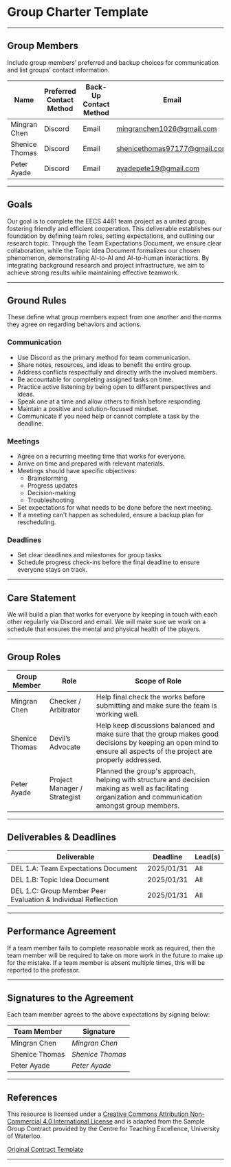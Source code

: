 # **Group Charter Template**

---

## **Group Members**
Include group members’ preferred and backup choices for communication and list groups’ contact information.

| **Name**           | **Preferred Contact Method** | **Back-Up Contact Method** | **Email**                          | **WhatsApp/Phone** |
|-------------------|---------------------------|---------------------------|------------------------------------|------------------|
| Mingran Chen     | Discord                   | Email                     | mingranchen1026@gmail.com         | 647-573-5549     |
| Shenice Thomas   | Discord                   | Email                     | shenicethomas97177@gmail.com      | 647-457-6772     |
| Peter Ayade      | Discord                   | Email                     | ayadepete19@gmail.com             | 647-916-7439     |

---

## **Goals**
Our goal is to complete the EECS 4461 team project as a united group, fostering friendly and efficient cooperation. This deliverable establishes our foundation by defining team roles, setting expectations, and outlining our research topic. Through the Team Expectations Document, we ensure clear collaboration, while the Topic Idea Document formalizes our chosen phenomenon, demonstrating AI-to-AI and AI-to-human interactions. By integrating background research and project infrastructure, we aim to achieve strong results while maintaining effective teamwork.

---

## **Ground Rules**
These define what group members expect from one another and the norms they agree on regarding behaviors and actions.

### **Communication**
- Use Discord as the primary method for team communication.  
- Share notes, resources, and ideas to benefit the entire group.  
- Address conflicts respectfully and directly with the involved members.  
- Be accountable for completing assigned tasks on time.  
- Practice active listening by being open to different perspectives and ideas.  
- Speak one at a time and allow others to finish before responding.  
- Maintain a positive and solution-focused mindset.  
- Communicate if you need help or cannot complete a task by the deadline.  

### **Meetings**
- Agree on a recurring meeting time that works for everyone.  
- Arrive on time and prepared with relevant materials.  
- Meetings should have specific objectives:
  - Brainstorming  
  - Progress updates  
  - Decision-making  
  - Troubleshooting  
- Set expectations for what needs to be done before the next meeting.  
- If a meeting can't happen as scheduled, ensure a backup plan for rescheduling.  

### **Deadlines**
- Set clear deadlines and milestones for group tasks.  
- Schedule progress check-ins before the final deadline to ensure everyone stays on track.  

---

## **Care Statement**
We will build a plan that works for everyone by keeping in touch with each other regularly via Discord and email. We will make sure we work on a schedule that ensures the mental and physical health of the players.

---

## **Group Roles**
| **Group Member**  | **Role**                | **Scope of Role** |
|------------------|-----------------------|-----------------|
| Mingran Chen     | Checker / Arbitrator   | Help final check the works before submitting and make sure the team is working well. |
| Shenice Thomas   | Devil’s Advocate       | Help keep discussions balanced and make sure that the group makes good decisions by keeping an open mind to ensure all aspects of the project are properly addressed. |
| Peter Ayade      | Project Manager / Strategist | Planned the group's approach, helping with structure and decision making as well as facilitating organization and communication amongst group members. |

---

## **Deliverables & Deadlines**
| **Deliverable**  | **Deadline**   | **Lead(s)**  |
|-----------------|--------------|-------------|
| DEL 1.A: Team Expectations Document | 2025/01/31 | All |
| DEL 1.B: Topic Idea Document        | 2025/01/31 | All |
| DEL 1.C: Group Member Peer Evaluation & Individual Reflection | 2025/01/31 | All |

---

## **Performance Agreement**
If a team member fails to complete reasonable work as required, then the team member will be required to take on more work in the future to make up for the mistake. If a team member is absent multiple times, this will be reported to the professor.

---

## **Signatures to the Agreement**
Each team member agrees to the above expectations by signing below:  

| **Team Member**  | **Signature**  |
|------------------|---------------|
| Mingran Chen     | *Mingran Chen* |
| Shenice Thomas   | *Shenice Thomas* |
| Peter Ayade      | *Peter Ayade* |

---

## **References**
This resource is licensed under a [Creative Commons Attribution Non-Commercial 4.0 International License](https://creativecommons.org/licenses/by-nc/4.0/) and is adapted from the Sample Group Contract provided by the Centre for Teaching Excellence, University of Waterloo.  

[Original Contract Template](https://uwaterloo.ca/centre-for-teaching-excellence/sites/ca.centre-for-teaching-excellence/files/uploads/files/uwaterloo_sample_group_contract.docx)  

---

